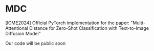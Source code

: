 # MDC
[ICME2024] Official PyTorch implementation for the paper: "Multi-Attentional Distance for Zero-Shot Classification with Text-to-Image Diffusion Model"

Our code will be public soon
